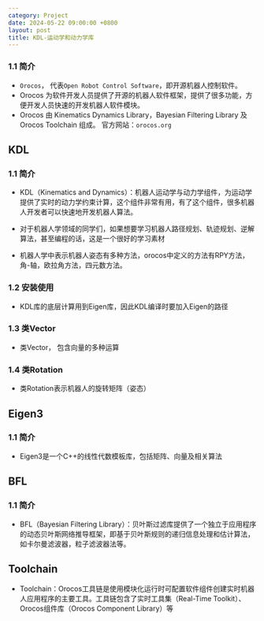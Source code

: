 ```yaml
---
category: Project
date: 2024-05-22 09:00:00 +0800
layout: post
title: KDL-运动学和动力学库
---
```


### 1.1 简介

+ `Orocos`， 代表`Open Robot Control Software`，即开源机器人控制软件。
+ Orocos 为软件开发人员提供了开源的机器人软件框架，提供了很多功能，方 便开发人员快速的开发机器人软件模块。
+ Orocos 由 Kinematics Dynamics Library，Bayesian Filtering Library 及 Orocos Toolchain 组成。 官方网站：`orocos.org`

## KDL

### 1.1 简介

+ KDL（Kinematics and Dynamics）：机器人运动学与动力学组件，为运动学提供了实时的动力学约束计算，这个组件非常有用，有了这个组件，很多机器人开发者可以快速地开发机器人算法。
+ 对于机器人学领域的同学们，如果想要学习机器人路径规划、轨迹规划、逆解算法，甚至编程的话，这是一个很好的学习素材

+ 机器人学中表示机器人姿态有多种方法，orocos中定义的方法有RPY方法，角-轴，欧拉角方法，四元数方法。  

### 1.2 安装使用

+ KDL库的底层计算用到Eigen库，因此KDL编译时要加入Eigen的路径

### 1.3 类Vector

+ 类Vector， 包含向量的多种运算

### 1.4 类Rotation

+ 类Rotation表示机器人的旋转矩阵（姿态）

## Eigen3

### 1.1 简介

+ Eigen3是一个C++的线性代数模板库，包括矩阵、向量及相关算法

## BFL

### 1.1 简介

+ BFL（Bayesian Filtering Library）：贝叶斯过滤库提供了一个独立于应用程序的动态贝叶斯网络推导框架，即基于贝叶斯规则的递归信息处理和估计算法，如卡尔曼滤波器，粒子滤波器法等。

## Toolchain

+ Toolchain：Orocos工具链是使用模块化运行时可配置软件组件创建实时机器人应用程序的主要工具。工具链包含了实时工具集（Real-Time Toolkit）、Orocos组件库（Orocos Component Library）等
